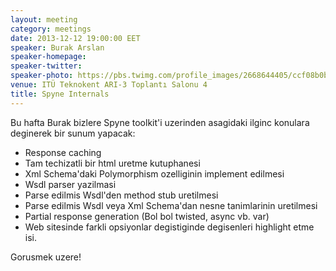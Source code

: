 ```yaml
---
layout: meeting
category: meetings
date: 2013-12-12 19:00:00 EET
speaker: Burak Arslan
speaker-homepage:
speaker-twitter:
speaker-photo: https://pbs.twimg.com/profile_images/2668644405/ccf08b0b99b9a6614f318767522e98c7.png
venue: ITÜ Teknokent ARI-3 Toplantı Salonu 4
title: Spyne Internals
---
```


Bu hafta Burak bizlere Spyne toolkit'i uzerinden asagidaki ilginc konulara deginerek bir sunum yapacak:

* Response caching
* Tam techizatli bir html uretme kutuphanesi
* Xml Schema'daki Polymorphism ozelliginin implement edilmesi
* Wsdl parser yazilmasi
* Parse edilmis Wsdl'den method stub uretilmesi
* Parse edilmis Wsdl veya Xml Schema'dan nesne tanimlarinin uretilmesi
* Partial response generation (Bol bol twisted, async vb. var)
* Web sitesinde farkli opsiyonlar degistiginde degisenleri highlight etme isi.

Gorusmek uzere!

